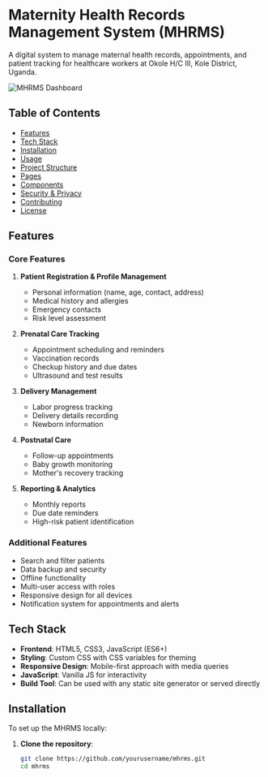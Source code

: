 # Maternity Health Records Management System (MHRMS)

A digital system to manage maternal health records, appointments, and patient tracking for healthcare workers at Okole H/C III, Kole District, Uganda.

![MHRMS Dashboard](screenshots/dashboard.png)

## Table of Contents

- [Features](#features)
- [Tech Stack](#tech-stack)
- [Installation](#installation)
- [Usage](#usage)
- [Project Structure](#project-structure)
- [Pages](#pages)
- [Components](#components)
- [Security & Privacy](#security--privacy)
- [Contributing](#contributing)
- [License](#license)

## Features

### Core Features
1. **Patient Registration & Profile Management**
   - Personal information (name, age, contact, address)
   - Medical history and allergies
   - Emergency contacts
   - Risk level assessment

2. **Prenatal Care Tracking**
   - Appointment scheduling and reminders
   - Vaccination records
   - Checkup history and due dates
   - Ultrasound and test results

3. **Delivery Management**
   - Labor progress tracking
   - Delivery details recording
   - Newborn information

4. **Postnatal Care**
   - Follow-up appointments
   - Baby growth monitoring
   - Mother's recovery tracking

5. **Reporting & Analytics**
   - Monthly reports
   - Due date reminders
   - High-risk patient identification

### Additional Features
- Search and filter patients
- Data backup and security
- Offline functionality
- Multi-user access with roles
- Responsive design for all devices
- Notification system for appointments and alerts

## Tech Stack

- **Frontend**: HTML5, CSS3, JavaScript (ES6+)
- **Styling**: Custom CSS with CSS variables for theming
- **Responsive Design**: Mobile-first approach with media queries
- **JavaScript**: Vanilla JS for interactivity
- **Build Tool**: Can be used with any static site generator or served directly

## Installation

To set up the MHRMS locally:

1. **Clone the repository**:
   ```bash
   git clone https://github.com/yourusername/mhrms.git
   cd mhrms


